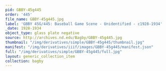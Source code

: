 ```yaml
---
pid: GBBY-45g445
order: '445'
file_name: GBBY-45g445.jpg
label: 'GBBY 45G/445: Baseball Game Scene - Unidentified - c1928-1934'
_date: 1928-1934
object_type: glass plate negative
source: http://archives.nd.edu/Bagby/GBBY-45g445.jpg
thumbnail: "/img/derivatives/simple/GBBY-45g445/thumbnail.jpg"
manifest: "/img/derivatives/iiif/images/GBBY-45g445/manifest.json"
full: "/img/derivatives/simple/GBBY-45g445/full.jpg"
layout: generic_collection_item
collection: bagby
---
```

